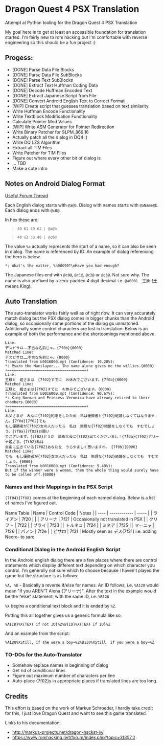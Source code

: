 # Dragon Quest 4 PSX Translation
Attempt at Python tooling for the Dragon Quest 4 PSX Translation

My goal here is to get at least an accessible foundation for translation started. I'm fairly new to rom hacking but I'm comfortable with reverse engineering so this should be a fun project :)

## Progess:

* [DONE] Parse Data File Blocks
* [DONE] Parse Data File SubBlocks
* [DONE] Parse Text SubBlocks
* [DONE] Extract Text Huffman Coding Data
* [DONE] Decode Huffman Encoded Text
* [DONE] Extract Japanese Script from File
* [DONE] Convert Android English Text to Correct Format
* [WIP] Create script that guesses translation based on text similarity
* Write Huffman Encode Functionality
* Write Textblock Modification Functionality
* Calculate Pointer Mod Values
* [WIP] Write ASM Generator for Pointer Redirection
* Write Binary Patcher for SLPM_869.16
* Actually patch all the dialog in DQ4 :)
* Write DQ LZS Algorithm
* Extract all TIM Files
* Write Patcher for TIM Files 
* Figure out where every other bit of dialog is
* ... TBD
* Make a cute intro

## Notes on Android Dialog Format

[Useful Forum Thread](https://www.romhacking.net/forum/index.php?topic=14879.20 )

Each English dialog starts with `@a@b`. Dialog with names starts with `@aName@b`. Each dialog ends with `@c0@`.

In hex these are:

> `40 61 40 62 | @a@b`

> `40 63 30 40 | @c0@`

The value `%a` actually represents the start of a name, so it can also be seen in dialog. The name is referenced by ID. An example of dialog referencing the hero is below.

`*: What's the matter, %a00090?\nHave you had enough?`

The Japanese files end with `@c0@`, `@c1@`, `@c2@` or `@c3@`. Not sure why. The name is also prefixed by a zero-padded 4 digit decimal i.e. `@a0001  王@b` (王 means King).

## Auto Translation

The auto-translator works fairly well as of right now. It can very accurately match dialog but the PSX dialog comes in bigger chunks than the Android dialog, so occasionally some portions of the dialog go unmatched. Additionally some control characters are lost in translation. Below is an example of both the performance and the shortcomings mentioned above.

```
Line:
デスピサロ……不吉な名前じゃ。{7f0b}{0000}
Matched Line:
デスピサロ……不吉な名前じゃ。{0000}
Translated from b0016000.mpt (Confidence: 19.28%):
*: Psaro the Manslayer... The name alone gives me the willies.{0000}
+====================================+
Line:
王様と　姫さまは　{7f02}すでに　お休みでございます。{7f0b}{0000}
Matched Line:
王様と　姫さまは{7f02}すでに　お休みでございます。{0000}
Translated from b0016000.mpt (Confidence: 90.67%):
*: King Norman and Princess Veronica have already retired to their chambers.{0000}
+====================================+
Line:
お父さまが　みなに{7f02}約束をしたため　私は優勝者と{7f02}結婚しなくてはなりません。{7f0a}{7f02}でも　 
もし優勝者が{7f02}女の人だったら　私は　無理な{7f02}結婚をしなくても　すむでしょう。{7f0a}{7f02}お願い 
でございます。{7f02}どうか　武術大会に{7f02}出てくださいまし！{7f0a}{7f02}アリーナ姫さま。{7f02}私は　 
自由に生きている{7f02}あなたを　うらやましく思いますわ。　{7f0b}{0000}
Matched Line:
でも　もし優勝者が{7f02}女の人だったら　私は　無理な{7f02}結婚をしなくても　すむでしょう。{0000}       
Translated from b0016000.mpt (Confidence: 5.48%):
But if the winner were a woman, then the whole thing would surely have to be called off.{0000}
```

### Names and their Mappings in the PSX Script

`{7f04}{7fXX}` comes at the beginning of each named dialog. Below is a list of names I've figured out.

Name Table
| Name | Control Code | Notes |
| ---- | ------------ | ----- |
| ライアン | 7f20 | |
| アリーナ | 7f21 | Occasionally not translated in PSX | 
| クリフト | 7f22 |
| ブライ | 7f23 |
| トルネコ | 7f24 |
| ミネア | 7f25 |
| マーニャ | 7f26 |
| パノン | 7f2e |
| ピサロ | 7f31 | Mostly seen as デス{7f31} i.e. adding Necro- to saro

### Conditional Dialog in the Android English Script

In the Android english dialog there are a few places where there are control statements which display different text depending on which character you control. I'm generally not sure which to choose because I haven't played the game but the structure is as follows:

`%A, %B` - Basically a reverse if/else for names. An ID follows, i.e. `%A120` would mean "if you AREN'T Alena (アリーナ)". After the text in the example would be the "else" statement, with the same ID, i.e. `%B120`

`%X` begins a conditional text block and it is ended by `%Z`.

Putting this all together gives us a generic formula like so:

`%A{ID}%X{TEXT if not ID}%Z%B{ID}%X{TEXT if ID}%Z`

And an example from the script:

`%A120%XStill, if she were a boy—%Z%B120%XStill, if you were a boy—%Z`

### TO-DOs for the Auto-Translator
* Somehow replace names in beginning of dialog
* Get rid of conditional lines
* Figure out maximum number of characters per line
* Auto-place {7f02}s in appropriate places if translated lines are too long.

## Credits

This effort is based on the work of Markus Schroeder, I hardly take credit for this, I just love Dragon Quest and want to see this game translated.

Links to his documentation:
* http://markus-projects.net/dragon-hackst-iv/
* https://www.romhacking.net/forum/index.php?topic=31357.0